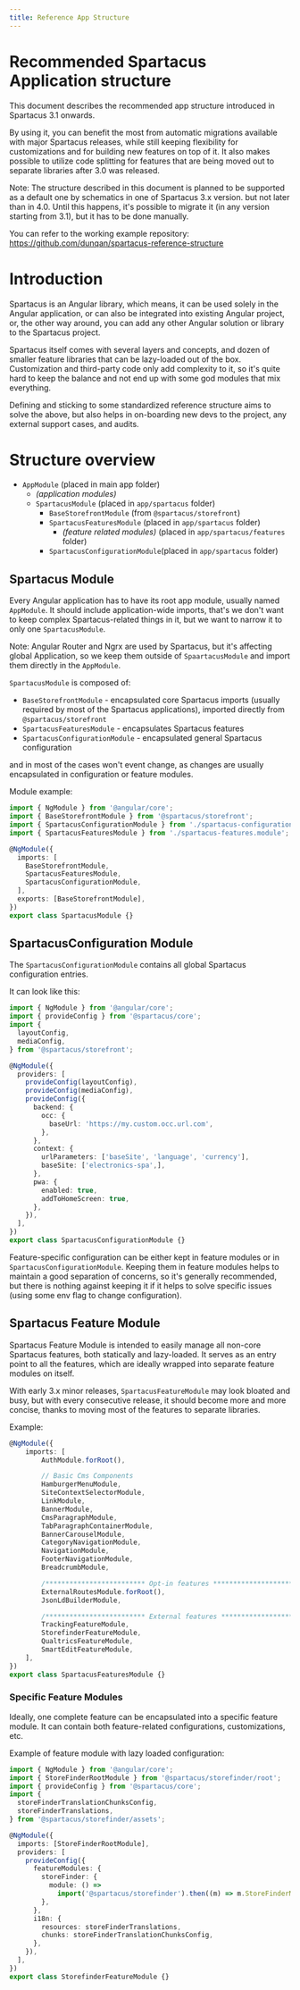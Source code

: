 ```yaml
---
title: Reference App Structure
---
```


# Recommended Spartacus Application structure

This document describes the recommended app structure introduced in Spartacus 3.1 onwards.

By using it, you can benefit the most from automatic migrations available with major Spartacus releases, while still keeping flexibility for customizations and for building new features on top of it. It also makes possible to utilize code splitting for features that are being moved out to separate libraries after 3.0 was released.  

Note: The structure described in this document is planned to be supported as a default one by schematics in one of Spartacus 3.x version. but not later than in 4.0. Until this happens, it's possible to migrate it (in any version starting from 3.1), but it has to be done manually.

You can refer to the working example repository:
https://github.com/dunqan/spartacus-reference-structure

# Introduction

Spartacus is an Angular library, which means, it can be used solely in the Angular application, or can also be integrated into existing Angular project, or, the other way around, you can add any other Angular solution or library to the Spartacus project.

Spartacus itself comes with several layers and concepts, and dozen of smaller feature libraries that can be lazy-loaded out of the box. Customization and third-party code only add complexity to it, so it's quite hard to keep the balance and not end up with some god modules that mix everything.

Defining and sticking to some standardized reference structure aims to solve the above, but also helps in on-boarding new devs to the project, any external support cases, and audits.

# Structure overview

- `AppModule` (placed in main app folder)
  - _(application modules)_
  - `SpartacusModule` (placed in `app/spartacus` folder)
    - `BaseStorefrontModule` (from `@spartacus/storefront`)
    - `SpartacusFeaturesModule` (placed in `app/spartacus` folder)
      - _(feature related modules)_ (placed in `app/spartacus/features` folder)
    - `SpartacusConfigurationModule`(placed in `app/spartacus` folder)
    

## Spartacus Module

Every Angular application has to have its root app module, usually named `AppModule`. It should include application-wide imports, that's we don't want to keep complex Spartacus-related things in it, but we want to narrow it to only one `SpartacusModule`.

Note:
Angular Router and Ngrx are used by Spartacus, but it's affecting global Application, so we keep them outside of `SpaartacusModule` and import them directly in the `AppModule`.

`SpartacusModule` is composed of:
- `BaseStorefrontModule` - encapsulated core Spartacus imports (usually required by most of the Spartacus applications), imported directly from `@spartacus/storefront`
- `SpartacusFeaturesModule` - encapsulates Spartacus features
- `SpartacusConfigurationModule` - encapsulated general Spartacus configuration

and in most of the cases won't event change, as changes are usually encapsulated in configuration or feature modules. 

Module example: 
```typescript
import { NgModule } from '@angular/core';
import { BaseStorefrontModule } from '@spartacus/storefront';
import { SpartacusConfigurationModule } from './spartacus-configuration.module';
import { SpartacusFeaturesModule } from './spartacus-features.module';

@NgModule({
  imports: [
    BaseStorefrontModule,
    SpartacusFeaturesModule,
    SpartacusConfigurationModule,
  ],
  exports: [BaseStorefrontModule],
})
export class SpartacusModule {}
```

## SpartacusConfiguration Module

The `SpartacusConfigurationModule` contains all global Spartacus configuration entries.


It can look like this:
```typescript
import { NgModule } from '@angular/core';
import { provideConfig } from '@spartacus/core';
import {
  layoutConfig,
  mediaConfig,
} from '@spartacus/storefront';

@NgModule({
  providers: [
    provideConfig(layoutConfig),
    provideConfig(mediaConfig),
    provideConfig({
      backend: {
        occ: {
          baseUrl: 'https://my.custom.occ.url.com',
        },
      },
      context: {
        urlParameters: ['baseSite', 'language', 'currency'],
        baseSite: ['electronics-spa',],
      },
      pwa: {
        enabled: true,
        addToHomeScreen: true,
      },
    }),
  ],
})
export class SpartacusConfigurationModule {}
```

Feature-specific configuration can be either kept in feature modules or in `SpartacusConfigurationModule`. Keeping them in feature modules helps to maintain a good separation of concerns, so it's generally recommended, but there is nothing against keeping it if it helps to solve specific issues (using some env flag to change configuration).

## Spartacus Feature Module

Spartacus Feature Module is intended to easily manage all non-core Spartacus features, both statically and lazy-loaded. It serves as an entry point to all the features, which are ideally wrapped into separate feature modules on itself.

With early 3.x minor releases, `SpartacusFeatureModule` may look bloated and busy, but with every consecutive release, it should become more and more concise, thanks to moving most of the features to separate libraries.

Example:
```typescript
@NgModule({
    imports: [
        AuthModule.forRoot(),

        // Basic Cms Components
        HamburgerMenuModule,
        SiteContextSelectorModule,
        LinkModule,
        BannerModule,
        CmsParagraphModule,
        TabParagraphContainerModule,
        BannerCarouselModule,
        CategoryNavigationModule,
        NavigationModule,
        FooterNavigationModule,
        BreadcrumbModule,

        /************************* Opt-in features *************************/
        ExternalRoutesModule.forRoot(),
        JsonLdBuilderModule,

        /************************* External features *************************/
        TrackingFeatureModule,
        StorefinderFeatureModule,
        QualtricsFeatureModule,
        SmartEditFeatureModule,
    ],
})
export class SpartacusFeaturesModule {}
```

### Specific Feature Modules

Ideally, one complete feature can be encapsulated into a specific feature module.
It can contain both feature-related configurations, customizations, etc.

Example of feature module with lazy loaded configuration:
```typescript
import { NgModule } from '@angular/core';
import { StoreFinderRootModule } from '@spartacus/storefinder/root';
import { provideConfig } from '@spartacus/core';
import {
  storeFinderTranslationChunksConfig,
  storeFinderTranslations,
} from '@spartacus/storefinder/assets';

@NgModule({
  imports: [StoreFinderRootModule],
  providers: [
    provideConfig({
      featureModules: {
        storeFinder: {
          module: () =>
            import('@spartacus/storefinder').then((m) => m.StoreFinderModule),
        },
      },
      i18n: {
        resources: storeFinderTranslations,
        chunks: storeFinderTranslationChunksConfig,
      },
    }),
  ],
})
export class StorefinderFeatureModule {}
```
